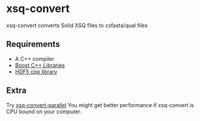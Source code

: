 xsq-convert
===========
xsq-convert converts Solid XSQ files to csfasta/qual files

Requirements
-------------
- A C++ compiler
- [Boost C++ Libraries](http://www.boost.org)
- [HDF5 cpp library](http://www.hdfgroup.org/HDF5/doc/cpplus_RM/)

Extra
-------------
Try [xsq-convert-parallel](https://github.com/fplaza/xsq-convert-parallel)
You might get better performance if xsq-convert is CPU bound on your computer.

